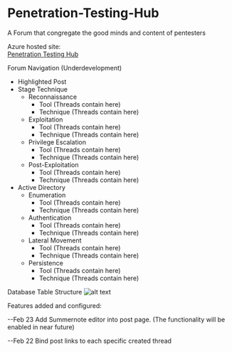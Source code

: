 # Penetration-Testing-Hub
A Forum that congregate the good minds and content of pentesters

Azure hosted site:<br>
[Penetration Testing Hub](https://penetrationtestinghub20210225092748.azurewebsites.net)

Forum Navigation (Underdevelopment)
- Highlighted Post
- Stage Technique
    - Reconnaissance
        - Tool (Threads contain here)
        - Technique (Threads contain here)
    - Exploitation
        - Tool (Threads contain here)
        - Technique (Threads contain here)
    - Privilege Escalation
        - Tool (Threads contain here)
        - Technique (Threads contain here)
    - Post-Exploitation
        - Tool (Threads contain here)
        - Technique (Threads contain here)
- Active Directory  
    - Enumeration
        - Tool (Threads contain here)
        - Technique (Threads contain here)
    - Authentication
        - Tool (Threads contain here)
        - Technique (Threads contain here)
    - Lateral Movement
        - Tool (Threads contain here)
        - Technique (Threads contain here)
    - Persistence
        - Tool (Threads contain here)
        - Technique (Threads contain here)
        
Database Table Structure
![alt text](https://github.com/KaiWeiL/Penetration-Testing-Hub/blob/[branch]/image.jpg?raw=true)


Features added and configured:

--Feb 23
Add Summernote editor into post page.
(The functionality will be enabled in near future)

--Feb 22
Bind post links to each specific created thread
